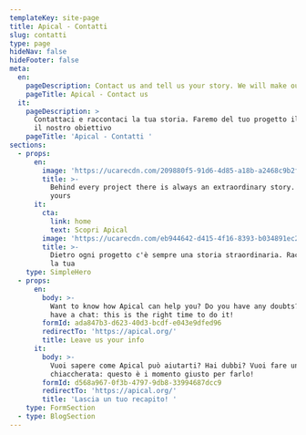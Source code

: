 ```yaml
---
templateKey: site-page
title: Apical - Contatti
slug: contatti
type: page
hideNav: false
hideFooter: false
meta:
  en:
    pageDescription: Contact us and tell us your story. We will make our project our goal
    pageTitle: Apical - Contact us
  it:
    pageDescription: >
      Contattaci e raccontaci la tua storia. Faremo del tuo progetto il nostro
      il nostro obiettivo 
    pageTitle: 'Apical - Contatti '
sections:
  - props:
      en:
        image: 'https://ucarecdn.com/209880f5-91d6-4d85-a18b-a2468c9b2f3c/'
        title: >-
          Behind every project there is always an extraordinary story. Tell us
          yours
      it:
        cta:
          link: home
          text: Scopri Apical
        image: 'https://ucarecdn.com/eb944642-d415-4f16-8393-b034891ec2a1/'
        title: >-
          Dietro ogni progetto c'è sempre una storia straordinaria. Raccontaci
          la tua
    type: SimpleHero
  - props:
      en:
        body: >-
          Want to know how Apical can help you? Do you have any doubts? Want to
          have a chat: this is the right time to do it!
        formId: ada847b3-d623-40d3-bcdf-e043e9dfed96
        redirectTo: 'https://apical.org/'
        title: Leave us your info
      it:
        body: >-
          Vuoi sapere come Apical può aiutarti? Hai dubbi? Vuoi fare una
          chiaccherata: questo è i momento giusto per farlo! 
        formId: d568a967-0f3b-4797-9db8-33994687dcc9
        redirectTo: 'https://apical.org/'
        title: 'Lascia un tuo recapito! '
    type: FormSection
  - type: BlogSection
---
```


